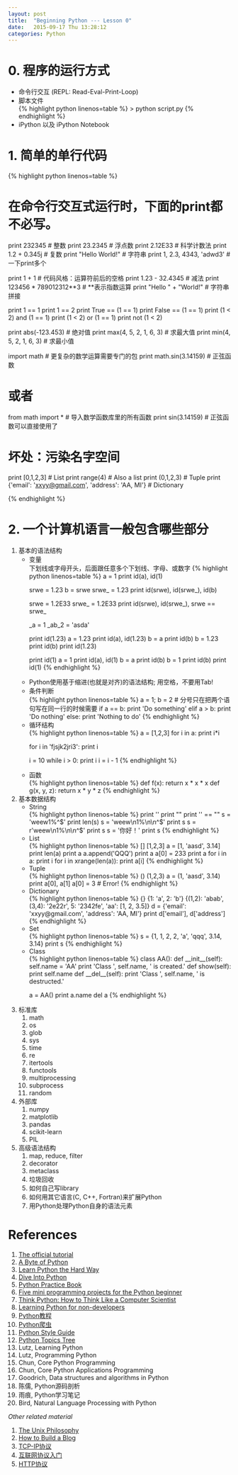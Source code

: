 ```yaml
---
layout: post
title:  "Beginning Python --- Lesson 0"
date:   2015-09-17 Thu 13:28:12
categories: Python
---
```


# 0. 程序的运行方式

<ul>
<li> 命令行交互 (REPL: Read-Eval-Print-Loop) </li>
<li> 脚本文件 </li>
{% highlight python linenos=table %}
    > python script.py
{% endhighlight %}
<li> iPython 以及 iPython Notebook </li>
</ul>

# 1. 简单的单行代码

{% highlight python linenos=table %}

# 在命令行交互式运行时，下面的print都不必写。

print 232345  # 整数
print 23.2345  # 浮点数
print 2.12E33  # 科学计数法
print 1.2 + 0.345j  # 复数
print "Hello World!"  # 字符串
print 1, 2.3, 4343, 'adwd3'  # 一下print多个

print 1 + 1  # 代码风格：运算符前后的空格
print 1.23 - 32.4345  # 减法
print 123456 * 789012312**3  # **表示指数运算
print "Hello " + "World!"  # 字符串拼接

print 1 == 1
print 1 == 2
print True == (1 == 1)
print False == (1 == 1)
print (1 < 2) and (1 == 1)
print (1 < 2) or (1 == 1)
print not (1 < 2)

print abs(-123.453)  # 绝对值
print max(4, 5, 2, 1, 6, 3)  # 求最大值
print min(4, 5, 2, 1, 6, 3)  # 求最小值

import math  # 更复杂的数学运算需要专门的包
print math.sin(3.14159)  # 正弦函数

# 或者
from math import *  # 导入数学函数库里的所有函数
print sin(3.14159)  # 正弦函数可以直接使用了
# 坏处：污染名字空间

print [0,1,2,3]  # List
print range(4)   # Also a list
print (0,1,2,3)  # Tuple
print {'email': 'xxyy@gmail.com', 'address': 'AA, MI'}  # Dictionary

{% endhighlight %}

# 2. 一个计算机语言一般包含哪些部分
<ol>
<li> 基本的语法结构
<ul>
<li> 变量 </li>
下划线或字母开头，后面跟任意多个下划线、字母、或数字
{% highlight python linenos=table %}
a = 1
print id(a), id(1)

srwe = 1.23
b = srwe
srwe_ = 1.23
print id(srwe), id(srwe_), id(b)

srwe = 1.2E33
srwe_ = 1.2E33
print id(srwe), id(srwe_), srwe == srwe_

_a = 1
_ab_2 = 'asda'

print id(1.23)
a = 1.23
print id(a), id(1.23)
b = a
print id(b)
b = 1.23
print id(b)
print id(1.23)

print id(1)
a = 1
print id(a), id(1)
b = a
print id(b)
b = 1
print id(b)
print id(1)
{% endhighlight %}
<li> Python使用基于缩进(也就是对齐)的语法结构; 用空格，不要用Tab! </li>
<li> 条件判断 </li>
{% highlight python linenos=table %}
a = 1; b = 2  # 分号只在把两个语句写在同一行的时候需要  
if a == b:  
    print 'Do something'  
elif a > b:
    print 'Do nothing'
else:
    print 'Nothing to do'
{% endhighlight %}
<li> 循环结构 </li>
{% highlight python linenos=table %}
a = [1,2,3]
for i in a:
    print i*i

for i in 'fjsjk2jri3':
    print i

i = 10
while i > 0:
    print i
    i = i - 1
{% endhighlight %}
<li> 函数 </li>
{% highlight python linenos=table %}
def f(x):
    return x * x * x
def g(x, y, z):
    return x * y * z
{% endhighlight %}
</ul>
</li>
<li> 基本数据结构
<ul>
<li> String </li>
{% highlight python linenos=table %}
print ''
print ""
print '' == ""
s = 'weew1%^$'
print len(s)
s = 'weew\n1%\n\n^$'
print s
s = r'weew\n1%\n\n^$'
print s
s = '你好！'
print s
{% endhighlight %}
<li> List </li>
{% highlight python linenos=table %}
[]
[1,2,3]
a = [1, 'aasd', 3.14]
print len(a)
print a
a.append('QQQ')
print a
a[0] = 233
print a
for i in a:
    print i
for i in xrange(len(a)):
    print a[i]
{% endhighlight %}
<li> Tuple </li>
{% highlight python linenos=table %}
()
(1,2,3)
a = (1, 'aasd', 3.14)
print a[0], a[1]
a[0] = 3  # Error!
{% endhighlight %}
<li> Dictionary </li>
{% highlight python linenos=table %}
{}
{1: 'a', 2: 'b'}
{(1,2): 'abab', (3,4): '2e22r', 5: '2342fe', 'aa': [1, 2, 3.5]}
d = {'email': 'xxyy@gmail.com', 'address': 'AA, MI'}
print d['email'], d['address']
{% endhighlight %}
<li> Set </li>
{% highlight python linenos=table %}
s = {1, 1, 2, 2, 'a', 'qqq', 3.14, 3.14}
print s
{% endhighlight %}
<li> Class </li>
{% highlight python linenos=table %}
class AA():
    def __init__(self):
        self.name = 'AA'
        print 'Class ', self.name, ' is created.'
    def show(self):
        print self.name
    def __del__(self):
        print 'Class ', self.name, ' is destructed.'

a = AA()
print a.name
del a
{% endhighlight %}
</ul>
</li>
<li> 标准库
<ol>
<li> math </li>
<li> os </li>
<li> glob </li>
<li> sys </li>
<li> time </li>
<li> re </li>
<li> itertools </li>
<li> functools </li>
<li> multiprocessing </li>
<li> subprocess </li>
<li> random </li>
</ol>
</li>
<li> 外部库
<ol>
<li> numpy </li>
<li> matplotlib </li>
<li> pandas </li>
<li> scikit-learn </li>
<li> PIL </li>
</ol>
</li>
<li> 高级语法结构
<ol>
<li> map, reduce, filter </li>
<li> decorator </li>
<li> metaclass </li>
<li> 垃圾回收 </li>
<li> 如何自己写library </li>
<li> 如何用其它语言(C, C++, Fortran)来扩展Python </li>
<li> 用Python处理Python自身的语法元素 </li>
</ol>
</li>
</ol>

# References

1. [The official tutorial](https://docs.python.org/3/tutorial/)
1. [A Byte of Python](http://www.swaroopch.com/notes/python/)
1. [Learn Python the Hard Way](http://learnpythonthehardway.org/book/)
1. [Dive Into Python](http://www.diveinto.org/python3/)
1. [Python Practice Book](http://anandology.com/python-practice-book/index.html)
1. [Five mini programming projects for the Python beginner](https://medium.com/learning-journalism-tech/five-mini-programming-projects-for-the-python-beginner-21492f6ce0f3)
1. [Think Python: How to Think Like a Computer Scientist](http://greenteapress.com/thinkpython/html/index.html)
1. [Learning Python for non-developers](http://www.mattmakai.com/learning-python-for-non-developers.html)
1. [Python教程](http://www.liaoxuefeng.com/wiki/0014316089557264a6b348958f449949df42a6d3a2e542c000)
1. [Python爬虫](http://www.zhihu.com/question/20899988/answer/24923424)
1. [Python Style Guide](https://www.python.org/dev/peps/pep-0008/)
1. [Python Topics Tree](http://www.visualizationportfolio.com/visualization/python-topics-tree/)
1. Lutz, Learning Python
1. Lutz, Programming Python
1. Chun, Core Python Programming
1. Chun, Core Python Applications Programming
1. Goodrich, Data structures and algorithms in Python
1. 陈儒, Python源码剖析
1. 雨痕, Python学习笔记
1. Bird, Natural Language Processing with Python

*Other related material*

1. [The Unix Philosophy](http://www.catb.org/~esr/writings/taoup/html/ch01s06.html#id2878742)
1. [How to Build a Blog](https://www.udacity.com/course/web-development--cs253)
1. [TCP-IP协议](http://www.code123.cc/category/tcp-ip)
1. [互联网协议入门](http://www.ruanyifeng.com/blog/2012/05/internet_protocol_suite_part_i.html)
1. [HTTP协议](http://www.cnblogs.com/TankXiao/archive/2012/09/26/2695955.html)
